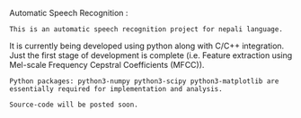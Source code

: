 Automatic Speech Recognition : 

	This is an automatic speech recognition project for nepali language. 
It is currently being developed using python along with C/C++ integration. 
Just the first stage of development is complete (i.e. Feature extraction using Mel-scale Frequency Cepstral Coefficients (MFCC)). 

	Python packages: python3-numpy python3-scipy python3-matplotlib are essentially required for implementation and analysis.
	
	Source-code will be posted soon.
